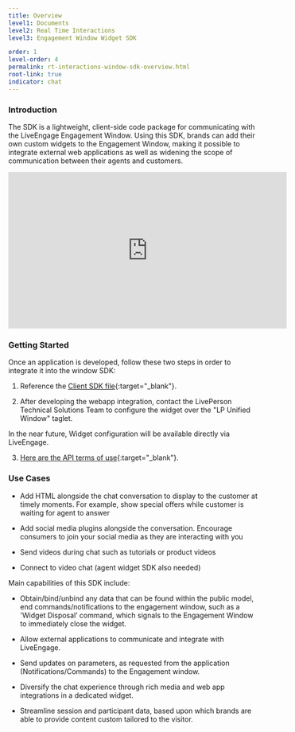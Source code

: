```yaml
---
title: Overview
level1: Documents
level2: Real Time Interactions
level3: Engagement Window Widget SDK

order: 1
level-order: 4
permalink: rt-interactions-window-sdk-overview.html
root-link: true
indicator: chat
---
```

### Introduction

The SDK is a lightweight, client-side code package for communicating with the LiveEngage Engagement Window. Using this SDK, brands can add their own custom widgets to the Engagement Window, making it possible to integrate external web applications as well as widening the scope of communication between their agents and customers.

<iframe width="560" height="315" src="https://www.youtube.com/embed/wV9ecP0n7d4" frameborder="0" allowfullscreen></iframe>

### Getting Started

Once an application is developed, follow these two steps in order to integrate it into the
window SDK:

1. Reference the [Client SDK file](https://lpcdn.lpsnmedia.net/unifiedwindow/widgetSDK.min.js){:target="_blank"}.

2. After developing the webapp integration, contact the LivePerson Technical Solutions
Team to configure the widget over the "LP Unified Window" taglet.

In the near future, Widget configuration will be available directly via LiveEngage.

3. [Here are the API terms of use](https://www.liveperson.com/policies/apitou){:target="_blank"}.



### Use Cases

* Add HTML alongside the chat conversation to display to the customer at timely moments. For example, show special offers while customer is waiting for agent to answer

* Add social media plugins alongside the conversation. Encourage consumers to join your social media as they are interacting with you

* Send videos during chat such as tutorials or product videos

* Connect to video chat (agent widget SDK also needed)

Main capabilities of this SDK include:

* Obtain/bind/unbind any data that can be found within the public model, end commands/notifications to the engagement window, such as a 'Widget Disposal’ command, which signals to the Engagement Window to immediately close the widget.

* Allow external applications to communicate and integrate with LiveEngage.

* Send updates on parameters, as requested from the application (Notifications/Commands) to the Engagement window.

* Diversify the chat experience through rich media and web app integrations in a dedicated widget.

* Streamline session and participant data, based upon which brands are able to provide content custom tailored to the visitor.
